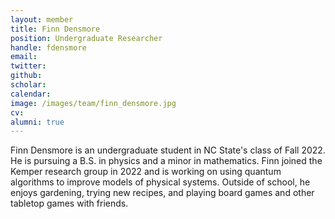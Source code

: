 ```yaml
---
layout: member
title: Finn Densmore
position: Undergraduate Researcher
handle: fdensmore
email: 
twitter: 
github: 
scholar:
calendar:
image: /images/team/finn_densmore.jpg
cv:
alumni: true
---
```


Finn Densmore is an undergraduate student in NC State's class of Fall 2022. He is pursuing a B.S. in physics and a minor in mathematics. Finn joined the Kemper research group in 2022 and is working on using quantum algorithms to improve models of physical systems. Outside of school, he enjoys gardening, trying new recipes, and playing board games and other tabletop games with friends.

